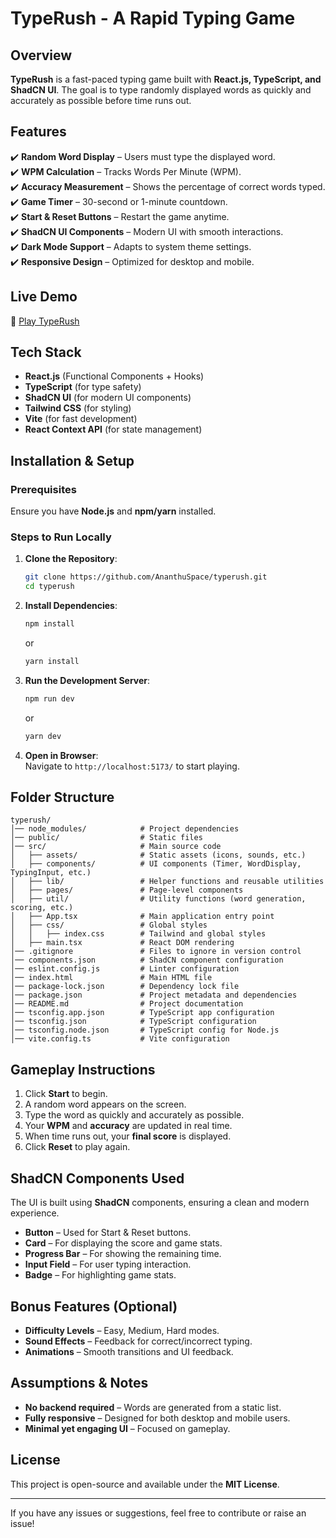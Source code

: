 # TypeRush - A Rapid Typing Game

## Overview

**TypeRush** is a fast-paced typing game built with **React.js, TypeScript, and ShadCN UI**. The goal is to type randomly displayed words as quickly and accurately as possible before time runs out.

## Features

✔️ **Random Word Display** – Users must type the displayed word.  
✔️ **WPM Calculation** – Tracks Words Per Minute (WPM).  
✔️ **Accuracy Measurement** – Shows the percentage of correct words typed.  
✔️ **Game Timer** – 30-second or 1-minute countdown.  
✔️ **Start & Reset Buttons** – Restart the game anytime.  
✔️ **ShadCN UI Components** – Modern UI with smooth interactions.  
✔️ **Dark Mode Support** – Adapts to system theme settings.  
✔️ **Responsive Design** – Optimized for desktop and mobile.  

## Live Demo

🔗 [Play TypeRush](https://typerush.vercel.app/)

## Tech Stack

- **React.js** (Functional Components + Hooks)
- **TypeScript** (for type safety)
- **ShadCN UI** (for modern UI components)
- **Tailwind CSS** (for styling)
- **Vite** (for fast development)
- **React Context API** (for state management)

## Installation & Setup

### Prerequisites  
Ensure you have **Node.js** and **npm/yarn** installed.

### Steps to Run Locally  

1. **Clone the Repository**:  
   ```sh
   git clone https://github.com/AnanthuSpace/typerush.git
   cd typerush
   ```

2. **Install Dependencies**:  
   ```sh
   npm install
   ```
   or
   ```sh
   yarn install
   ```

3. **Run the Development Server**:  
   ```sh
   npm run dev
   ```
   or
   ```sh
   yarn dev
   ```

4. **Open in Browser**:  
   Navigate to `http://localhost:5173/` to start playing.

## Folder Structure

```
typerush/
│── node_modules/            # Project dependencies
│── public/                  # Static files
│── src/                     # Main source code
│   ├── assets/              # Static assets (icons, sounds, etc.)
│   ├── components/          # UI components (Timer, WordDisplay, TypingInput, etc.)
│   ├── lib/                 # Helper functions and reusable utilities
│   ├── pages/               # Page-level components
│   ├── util/                # Utility functions (word generation, scoring, etc.)
│   ├── App.tsx              # Main application entry point
│   ├── css/                 # Global styles
│   │   ├── index.css        # Tailwind and global styles
│   ├── main.tsx             # React DOM rendering
│── .gitignore               # Files to ignore in version control
│── components.json          # ShadCN component configuration
│── eslint.config.js         # Linter configuration
│── index.html               # Main HTML file
│── package-lock.json        # Dependency lock file
│── package.json             # Project metadata and dependencies
│── README.md                # Project documentation
│── tsconfig.app.json        # TypeScript app configuration
│── tsconfig.json            # TypeScript configuration
│── tsconfig.node.json       # TypeScript config for Node.js
│── vite.config.ts           # Vite configuration
```

## Gameplay Instructions

1. Click **Start** to begin.
2. A random word appears on the screen.
3. Type the word as quickly and accurately as possible.
4. Your **WPM** and **accuracy** are updated in real time.
5. When time runs out, your **final score** is displayed.
6. Click **Reset** to play again.

## ShadCN Components Used

The UI is built using **ShadCN** components, ensuring a clean and modern experience.

- **Button** – Used for Start & Reset buttons.
- **Card** – For displaying the score and game stats.
- **Progress Bar** – For showing the remaining time.
- **Input Field** – For user typing interaction.
- **Badge** – For highlighting game stats.

## Bonus Features (Optional)

- **Difficulty Levels** – Easy, Medium, Hard modes.
- **Sound Effects** – Feedback for correct/incorrect typing.
- **Animations** – Smooth transitions and UI feedback.

## Assumptions & Notes

- **No backend required** – Words are generated from a static list.
- **Fully responsive** – Designed for both desktop and mobile users.
- **Minimal yet engaging UI** – Focused on gameplay.

## License

This project is open-source and available under the **MIT License**.

---

If you have any issues or suggestions, feel free to contribute or raise an issue! 